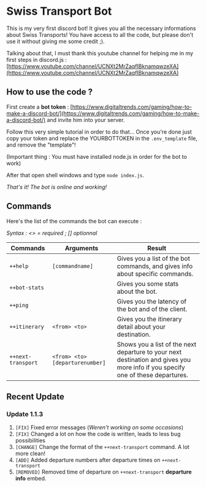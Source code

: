 # Swiss Transport Bot

This is my very first discord bot! It gives you all the necessary informations about Swiss Transports! You have access to all the code, but please don't use it without giving me some credit ;).

Talking about that, I must thank this youtube channel for helping me in my first steps in discord.js : [https://www.youtube.com/channel/UCNXt2MrZaqfIBknamqwzeXA](https://www.youtube.com/channel/UCNXt2MrZaqfIBknamqwzeXA)

## How to use the code ?

First create a **bot token** : [https://www.digitaltrends.com/gaming/how-to-make-a-discord-bot/](https://www.digitaltrends.com/gaming/how-to-make-a-discord-bot/) and invite him into your server.

Follow this very simple tutorial in order to do that... Once you're done just copy your token and replace the YOURBOTTOKEN in the `.env_template` file, and remove the "template"!

(Important thing : You must have installed node.js in order for the bot to work)

After that open shell windows and type `node index.js`.

*That's it! The bot is online and working!*

## Commands

Here's the list of the commands the bot can execute :

*Syntax : <> = required ; [] optionnal*

| Commands              | Arguments                     | Result		|		
|-----------------------|-------------------------------|---------------|
|`++help ` 				| `[commandname]`          		|Gives you a list of the bot commands, and gives info about specific commands.			|
|`++bot-stats`          |            					|Gives you some stats about the bot.				|
|`++ping`          		|								|Gives you the latency of the bot and of the client.				|
|`++itinerary`			| `<from> <to>`					|Gives you the itinerary detail about your destination.				|
|`++next-transport`		| `<from> <to> [departurenumber]`|Shows you a list of the next departure to your next destination and gives you more info if you specify one of these departures.				|

## Recent Update

### Update 1.1.3

1. `[FIX]`      Fixed error messages (*Weren't working on some occasions*)
1. `[FIX]`      Changed a lot on how the code is written, leads to less bug possibilities
1. `[CHANGE]`   Change the format of the `++next-transport` command. A lot more clean!
1. `[ADD]`      Added departure numbers after departure times on `++next-transport`
1. `[REMOVED]`  Removed time of departure on `++next-transport` **departure info** embed.
